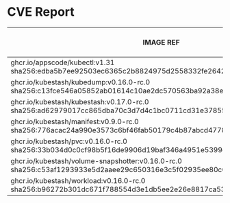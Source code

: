 # CVE Report
|                                                          IMAGE REF                                                           |      OS       | CRITICAL<BR>(OS, OTHER) | HIGH<BR>(OS, OTHER) | MEDIUM<BR>(OS, OTHER) | LOW<BR>(OS, OTHER) | UNKNOWN<BR>(OS, OTHER) |
|------------------------------------------------------------------------------------------------------------------------------|---------------|-------------------------|---------------------|-----------------------|--------------------|------------------------|
| ghcr.io/appscode/kubectl:v1.31<br>sha256:edba5b7ee92503ec6365c2b8824975d2558332fe26424b3c4809c255029a880b                    |               | 0, 0                    | 0, 0                | 0, 1                  | 0, 0               | 0, 0                   |
| ghcr.io/kubestash/kubedump:v0.16.0-rc.0<br>sha256:c13fce546a05852ab01614c10ae2dc570563ba92a38ef794f451a922713a94e2           |               | 0, 1                    | 0, 0                | 0, 4                  | 0, 0               | 0, 0                   |
| ghcr.io/kubestash/kubestash:v0.17.0-rc.0<br>sha256:ad62979017cc865dba70c3d7d4c1bc0711cd31e3785571a0fdc248b36a8dbfb1          | alpine 3.21.3 | 0, 1                    | 0, 0                | 0, 4                  | 0, 0               | 0, 0                   |
| ghcr.io/kubestash/manifest:v0.9.0-rc.0<br>sha256:776acac24a990e3573c6bf46fab50179c4b87abcd477864b866bc3cb860a19ca            |               | 0, 1                    | 0, 0                | 0, 4                  | 0, 0               | 0, 0                   |
| ghcr.io/kubestash/pvc:v0.16.0-rc.0<br>sha256:33b034d0c0cf98b5f16de9906d19baf346a4951e5399d9334f393ccae838d68d                |               | 0, 1                    | 0, 0                | 0, 4                  | 0, 0               | 0, 0                   |
| ghcr.io/kubestash/volume-snapshotter:v0.16.0-rc.0<br>sha256:c53af1293933e5d2aaee29c650316e3c5f02935ee80c024d0a3d7e8d4644a115 |               | 0, 0                    | 0, 0                | 0, 0                  | 0, 0               | 0, 0                   |
| ghcr.io/kubestash/workload:v0.16.0-rc.0<br>sha256:b96272b301dc671f788554d3e1db5ee2e26e8817ca539bd49d68df03b7cfa07f           |               | 0, 1                    | 0, 0                | 0, 4                  | 0, 0               | 0, 0                   |
